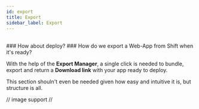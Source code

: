 ```yaml
---
id: export
title: Export
sidebar_label: Export
---
```

<br>
### How about deploy?
### How do we export a Web-App from Shift when it's ready?

With the help of the __Export Manager__, a single click is needed to bundle, export and return a __Download link__ with your app ready to deploy.

This section shouln't even be needed given how easy and intuitive it is, but structure is all.


// image support //
